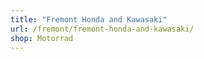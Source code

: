 ```yaml
---
title: "Fremont Honda and Kawasaki"
url: /fremont/fremont-honda-and-kawasaki/
shop: Motorrad
---
```


